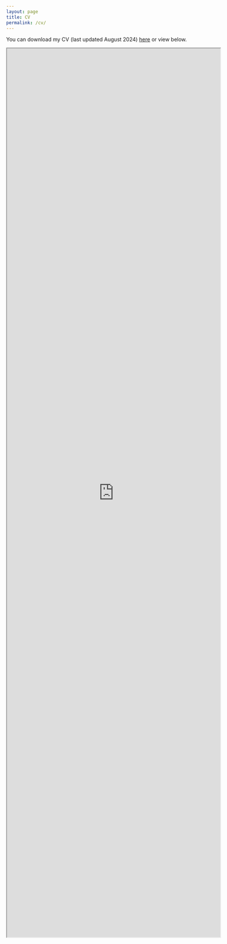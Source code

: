 ```yaml
---
layout: page
title: CV 
permalink: /cv/
---
```

You can download my CV (last updated August 2024) [here](https://alyson-singleton.github.io/Alyson_Singleton_CV.pdf) or view below.

<iframe style="position: absolute; width: 60%; height: 60%" src= "https://alyson-singleton.github.io/Alyson_Singleton_CV.pdf" />
